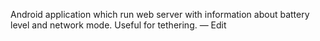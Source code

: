  Android application which run web server with information about battery level and network mode. Useful for tethering. — Edit 
